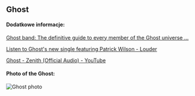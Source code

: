 ## Ghost
#### Dodatkowe informacje:
[Ghost band: The definitive guide to every member of the Ghost universe ...](https://www.loudersound.com/features/the-ghost-family-tree)

[Listen to Ghost's new single featuring Patrick Wilson - Louder](https://www.loudersound.com/news/ghost-share-stay-cover-with-patrick-wilson)

[Ghost - Zenith (Official Audio) - YouTube](https://www.youtube.com/watch?v=-9d7ijai2Zg)

#### Photo of the Ghost:
![Ghost photo](https://www.ericcanto.com/wp-content/uploads/2020/07/ghost-band-1-980x516.jpg)
